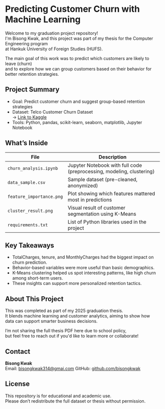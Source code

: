 # Predicting Customer Churn with Machine Learning

Welcome to my graduation project repository!  
I'm Bisong Kwak, and this project was part of my thesis for the Computer Engineering program  
at Hankuk University of Foreign Studies (HUFS).

The main goal of this work was to predict which customers are likely to leave (churn)  
and to explore how we can group customers based on their behavior for better retention strategies.

## Project Summary

- Goal: Predict customer churn and suggest group-based retention strategies
- Dataset: Telco Customer Churn Dataset  
  → [Link to Kaggle](https://www.kaggle.com/blastchar/telco-customer-churn)
- Tools: Python, pandas, scikit-learn, seaborn, matplotlib, Jupyter Notebook

## What’s Inside

| File                  | Description                                                                 |
|-----------------------|-----------------------------------------------------------------------------|
| `churn_analysis.ipynb`| Jupyter Notebook with full code (preprocessing, modeling, clustering)       |
| `data_sample.csv`     | Sample dataset (pre-cleaned, anonymized)                                    |
| `feature_importance.png` | Plot showing which features mattered most in predictions                 |
| `cluster_result.png`  | Visual result of customer segmentation using K-Means                        |
| `requirements.txt`    | List of Python libraries used in the project                                |

## Key Takeaways

- TotalCharges, tenure, and MonthlyCharges had the biggest impact on churn prediction.
- Behavior-based variables were more useful than basic demographics.
- K-Means clustering helped us spot interesting patterns, like high churn among short-term users.
- These insights can support more personalized retention tactics.

## About This Project

This was completed as part of my 2025 graduation thesis.  
It blends machine learning and customer analytics, aiming to show how data can support smarter business decisions.

I’m not sharing the full thesis PDF here due to school policy,  
but feel free to reach out if you'd like to learn more or collaborate!

## Contact

**Bisong Kwak**  
Email: bisongkwak314@gmai.com
GitHub: [github.com/bisongkwak](https://github.com/bisongkwak)

## License

This repository is for educational and academic use.  
Please don’t redistribute the full dataset or thesis without permission.
